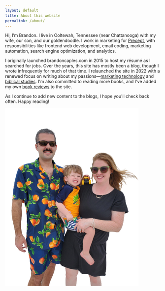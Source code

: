 ```yaml
---
layout: default
title: About this website
permalink: /about/
---
```


Hi, I’m Brandon. I live in Ooltewah, Tennessee (near Chattanooga) with my wife, our son, and our goldendoodle. I work in marketing for [Precept](https://www.precept.org/), with responsibilities like frontend web development, email coding, marketing automation, search engine optimization, and analytics.

I originally launched brandoncaples.com in 2015 to host my résumé as I searched for jobs. Over the years, this site has mostly been a blog, though I wrote infrequently for much of that time. I relaunched the site in 2022 with a renewed focus on writing about my passions&mdash;[marketing technology](/martech/) and [biblical studies](/faith/). I'm also committed to reading more books, and I've added my own [book reviews](/book-reviews/) to the site.

As I continue to add new content to the blogs, I hope you'll check back often. Happy reading!

<picture class="block -mb-16 md:mx-12 xl:mx-0">
	<source type="image/webp" srcset="/assets/img/caples.webp" >
	<img src="/assets/img/caples.png" alt="The Caples family—Brandon, his wife, and their son" />
</picture>